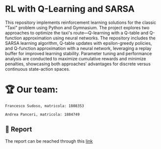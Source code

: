 # RL with Q-Learning and SARSA
This repository implements reinforcement learning solutions for the classic "Taxi" problem using Python and Gymnasium. The project explores two approaches to optimize the taxi's route—Q-learning with a Q-table and Q-function approximation using neural networks. The repository includes the SARSA learning algorithm, Q-table updates with epsilon-greedy policies, and Q-function approximation with a neural network, leveraging a replay buffer for improved learning stability. Parameter tuning and performance analysis are conducted to maximize cumulative rewards and minimize penalties, showcasing both approaches' advantages for discrete versus continuous state-action spaces.

# 🏆 Our team:
```
Francesco Sudoso, matricola: 1808353

Andrea Panceri, matricola: 1884749
```

## 📖 Report

The report can be reached through this [link](https://github.com/Awenega/RL-with-Q-Learning-and-SARSA/blob/main/Report.pdf)
